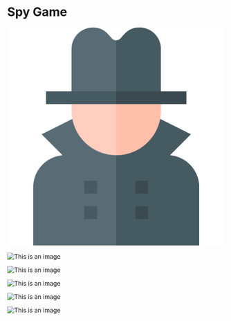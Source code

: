 <!-- Headers-->
# Spy Game

<!-- images -->




![This is an image](https://github.com/BayCandan/SpyGame-1.0.0/blob/main/spy/assets/card_icon.png?raw=true)

![This is an image](https://github.com/BayCandan/SpyGame/blob/main/spy/assets/screenshot/1.png?raw=true)

![This is an image](https://github.com/BayCandan/SpyGame/blob/main/spy/assets/screenshot/2.png?raw=true)

![This is an image](https://github.com/BayCandan/SpyGame/blob/main/spy/assets/screenshot/3.png?raw=true)

![This is an image](https://github.com/BayCandan/SpyGame/blob/main/spy/assets/screenshot/4.png?raw=true)

![This is an image](https://github.com/BayCandan/SpyGame/blob/main/spy/assets/screenshot/5.png?raw=true)

